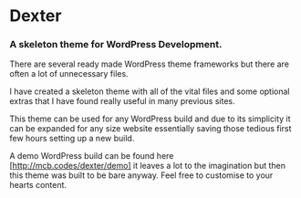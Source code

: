 Dexter
======
### A skeleton theme for WordPress Development.

There are several ready made WordPress theme frameworks but there are often a lot of unnecessary files.

I have created a skeleton theme with all of the vital files and some optional extras that I have found really useful in many previous sites. 

This theme can be used for any WordPress build and due to its simplicity it can be expanded for any size website essentially saving those tedious first few hours setting up a new build.

A demo WordPress build can be found here [http://mcb.codes/dexter/demo] it leaves a lot to the imagination but then this theme was built to be bare anyway. Feel free to customise to your hearts content.
